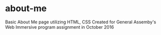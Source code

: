 # about-me
Basic About Me page utilizing HTML, CSS
Created for General Assemby's Web Immersive program assignment in October 2016
